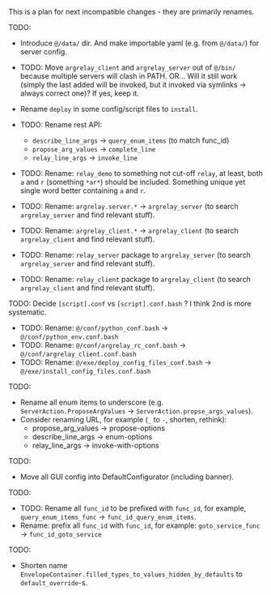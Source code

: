 
This is a plan for next incompatible changes - they are primarily renames.

TODO:
*   Introduce `@/data/` dir. And make importable yaml (e.g. from `@/data/`) for server config.

*   TODO: Move `argrelay_client` and `argrelay_server` out of `@/bin/` because multiple servers will clash in PATH.
          OR... Will it still work (simply the last added will be invoked, but it invoked via symlinks -> always correct one)? If yes, keep it.

*   Rename `deploy` in some config/script files to `install`.

*   TODO: Rename rest API:
    *   `describe_line_args` -> `query_enum_items` (to match func_id)
    *   `propose_arg_values` -> `complete_line`
    *   `relay_line_args` -> `invoke_line`

*   TODO: Rename: `relay_demo` to something not cut-off `relay`, at least, both `a` and `r` (something `*ar*`) should be included.
          Something unique yet single word better containing `a` and `r`.

*   TODO: Rename: `argrelay.server.*` -> `argrelay_server` (to search `argrelay_server` and find relevant stuff).
*   TODO: Rename: `argrelay_client.*` -> `argrelay_client` (to search `argrelay_client` and find relevant stuff).
*   TODO: Rename: `relay_server` package to `argrelay_server` (to search `argrelay_server` and find relevant stuff).
*   TODO: Rename: `relay_client` package to `argrelay_client` (to search `argrelay_client` and find relevant stuff).

TODO: Decide `[script].conf` vs `[script].conf.bash` ? I think 2nd is more systematic.

*   TODO: Rename: `@/conf/python_conf.bash` -> `@/conf/python_env.conf.bash`
*   TODO: Rename: `@/conf/argrelay_rc_conf.bash` -> `@/conf/argrelay_client.conf.bash`
*   TODO: Rename: `@/exe/deploy_config_files_conf.bash` -> `@/exe/install_config_files.conf.bash`

TODO:
*   Rename all enum items to underscore (e.g. `ServerAction.ProposeArgValues` -> `ServerAction.propse_args_values`).
*   Consider renaming URL, for example (`_` to `-`, shorten, rethink):
    *   propose_arg_values -> propose-options
    *   describe_line_args -> enum-options
    *   relay_line_args -> invoke-with-options

TODO:
*   Move all GUI config into DefaultConfigurator (including banner).

TODO:
*   TODO: Rename all `func_id` to be prefixed with `func_id`, for example, `query_enum_items_func` -> `func_id_query_enum_items`.
*   Rename: prefix all `func_id` with `func_id`, for example: `goto_service_func` -> `func_id_goto_service`

TODO:
*   Shorten name `EnvelopeContainer.filled_types_to_values_hidden_by_defaults` to `default_override`-s.
